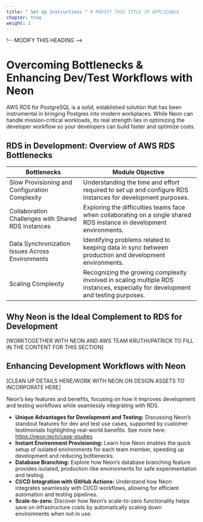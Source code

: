 ```yaml
---
title: " Set Up Instructions " # MODIFY THIS TITLE IF APPLICABLE
chapter: true
weight: 2
---
```


!-- MODIFY THIS HEADING -->
# Overcoming Bottlenecks & Enhancing Dev/Test Workflows with Neon 
AWS RDS for PostgreSQL is a solid, established solution that has been instrumental in bringing Postgres into modern workplaces. While Neon can handle mission-critical workloads, its real strength lies in optimizing the developer workflow so your developers can build faster and optimize costs.

## RDS in Development: Overview of AWS RDS Bottlenecks 

| Bottlenecks | Module Objective |
|-------------|-----------------|
| Slow Provisioning and Configuration Complexity | Understanding the time and effort required to set up and configure RDS instances for development purposes. |
| Collaboration Challenges with Shared RDS Instances | Exploring the difficulties teams face when collaborating on a single shared RDS instance in development environments. |
| Data Synchronization Issues Across Environments | Identifying problems related to keeping data in sync between production and development environments. |
| Scaling Complexity | Recognizing the growing complexity involved in scaling multiple RDS instances, especially for development and testing purposes. |

##  Why Neon is the Ideal Complement to RDS for Development <!-- MODIFY THIS SUBHEADING -->

[WORKTOGETHER WITH NEON AND AWS TEAM KRUTHI/PATRICK TO FILL IN THE CONTENT FOR THIS SECTION]

## Enhancing Development Workflows with Neon

[CLEAN UP DETAILS HERE/WORK WITH NEON ON DESIGN ASSETS TO INCORPORATE HERE]

Neon’s key features and benefits, focusing on how it improves development and testing workflows while seamlessly integrating with RDS.

- **Unique Advantages for Development and Testing:** Discussing Neon’s standout features for dev and test use cases, supported by customer testimonials highlighting real-world benefits. See more here: https://neon.tech/case-studies
- **Instant Environment Provisioning:** Learn how Neon enables the quick setup of isolated environments for each team member, speeding up development and reducing bottlenecks.
- **Database Branching:** Explore how Neon’s database branching feature provides isolated, production-like environments for safe experimentation and testing.
- **CI/CD Integration with GitHub Actions:** Understand how Neon integrates seamlessly with CI/CD workflows, allowing for efficient automation and testing pipelines.
- **Scale-to-zero:**  Discover how Neon’s scale-to-zero functionality helps save on infrastructure costs by automatically scaling down environments when not in use.
